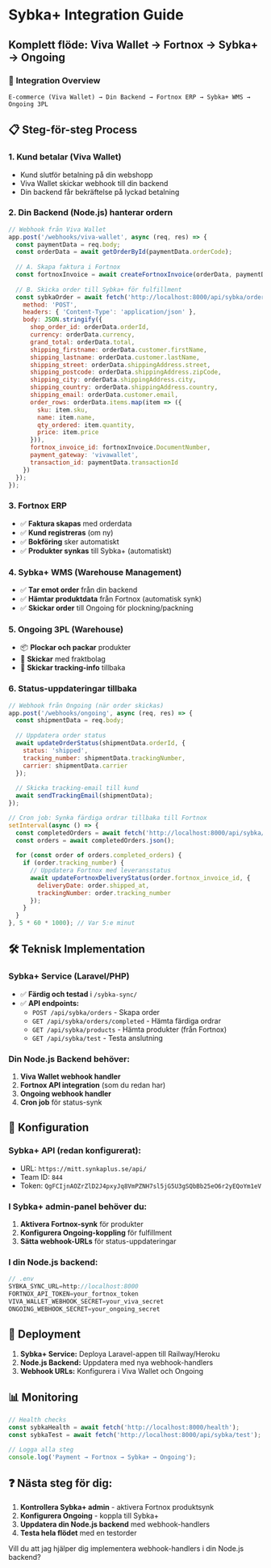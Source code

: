# Sybka+ Integration Guide
## Komplett flöde: Viva Wallet → Fortnox → Sybka+ → Ongoing

### 🔄 **Integration Overview**

```
E-commerce (Viva Wallet) → Din Backend → Fortnox ERP → Sybka+ WMS → Ongoing 3PL
```

## 📋 **Steg-för-steg Process**

### **1. Kund betalar (Viva Wallet)**
- Kund slutför betalning på din webshopp
- Viva Wallet skickar webhook till din backend
- Din backend får bekräftelse på lyckad betalning

### **2. Din Backend (Node.js) hanterar ordern**
```javascript
// Webhook från Viva Wallet
app.post('/webhooks/viva-wallet', async (req, res) => {
  const paymentData = req.body;
  const orderData = await getOrderById(paymentData.orderCode);
  
  // A. Skapa faktura i Fortnox
  const fortnoxInvoice = await createFortnoxInvoice(orderData, paymentData);
  
  // B. Skicka order till Sybka+ för fulfillment
  const sybkaOrder = await fetch('http://localhost:8000/api/sybka/orders', {
    method: 'POST',
    headers: { 'Content-Type': 'application/json' },
    body: JSON.stringify({
      shop_order_id: orderData.orderId,
      currency: orderData.currency,
      grand_total: orderData.total,
      shipping_firstname: orderData.customer.firstName,
      shipping_lastname: orderData.customer.lastName,
      shipping_street: orderData.shippingAddress.street,
      shipping_postcode: orderData.shippingAddress.zipCode,
      shipping_city: orderData.shippingAddress.city,
      shipping_country: orderData.shippingAddress.country,
      shipping_email: orderData.customer.email,
      order_rows: orderData.items.map(item => ({
        sku: item.sku,
        name: item.name,
        qty_ordered: item.quantity,
        price: item.price
      })),
      fortnox_invoice_id: fortnoxInvoice.DocumentNumber,
      payment_gateway: 'vivawallet',
      transaction_id: paymentData.transactionId
    })
  });
});
```

### **3. Fortnox ERP**
- ✅ **Faktura skapas** med orderdata
- ✅ **Kund registreras** (om ny)
- ✅ **Bokföring** sker automatiskt
- ✅ **Produkter synkas** till Sybka+ (automatiskt)

### **4. Sybka+ WMS (Warehouse Management)**
- ✅ **Tar emot order** från din backend
- ✅ **Hämtar produktdata** från Fortnox (automatisk synk)
- ✅ **Skickar order** till Ongoing för plockning/packning

### **5. Ongoing 3PL (Warehouse)**
- 📦 **Plockar och packar** produkter
- 🚚 **Skickar** med fraktbolag
- 📧 **Skickar tracking-info** tillbaka

### **6. Status-uppdateringar tillbaka**
```javascript
// Webhook från Ongoing (när order skickas)
app.post('/webhooks/ongoing', async (req, res) => {
  const shipmentData = req.body;
  
  // Uppdatera order status
  await updateOrderStatus(shipmentData.orderId, {
    status: 'shipped',
    tracking_number: shipmentData.trackingNumber,
    carrier: shipmentData.carrier
  });
  
  // Skicka tracking-email till kund
  await sendTrackingEmail(shipmentData);
});

// Cron job: Synka färdiga ordrar tillbaka till Fortnox
setInterval(async () => {
  const completedOrders = await fetch('http://localhost:8000/api/sybka/orders/completed');
  const orders = await completedOrders.json();
  
  for (const order of orders.completed_orders) {
    if (order.tracking_number) {
      // Uppdatera Fortnox med leveransstatus
      await updateFortnoxDeliveryStatus(order.fortnox_invoice_id, {
        deliveryDate: order.shipped_at,
        trackingNumber: order.tracking_number
      });
    }
  }
}, 5 * 60 * 1000); // Var 5:e minut
```

## 🛠️ **Teknisk Implementation**

### **Sybka+ Service (Laravel/PHP)**
- ✅ **Färdig och testad** i `/sybka-sync/`
- ✅ **API endpoints:**
  - `POST /api/sybka/orders` - Skapa order
  - `GET /api/sybka/orders/completed` - Hämta färdiga ordrar
  - `GET /api/sybka/products` - Hämta produkter (från Fortnox)
  - `GET /api/sybka/test` - Testa anslutning

### **Din Node.js Backend behöver:**
1. **Viva Wallet webhook handler**
2. **Fortnox API integration** (som du redan har)
3. **Ongoing webhook handler**
4. **Cron job** för status-synk

## 🔧 **Konfiguration**

### **Sybka+ API (redan konfigurerat):**
- URL: `https://mitt.synkaplus.se/api/`
- Team ID: `844`
- Token: `QgFCIjnAOZrZlD2J4pxyJq8VmPZNH7sl5jG5U3gSQbBb25eO6r2yEQoYm1eV`

### **I Sybka+ admin-panel behöver du:**
1. **Aktivera Fortnox-synk** för produkter
2. **Konfigurera Ongoing-koppling** för fulfillment
3. **Sätta webhook-URLs** för status-uppdateringar

### **I din Node.js backend:**
```javascript
// .env
SYBKA_SYNC_URL=http://localhost:8000
FORTNOX_API_TOKEN=your_fortnox_token
VIVA_WALLET_WEBHOOK_SECRET=your_viva_secret
ONGOING_WEBHOOK_SECRET=your_ongoing_secret
```

## 🚀 **Deployment**

1. **Sybka+ Service:** Deploya Laravel-appen till Railway/Heroku
2. **Node.js Backend:** Uppdatera med nya webhook-handlers
3. **Webhook URLs:** Konfigurera i Viva Wallet och Ongoing

## 📊 **Monitoring**

```javascript
// Health checks
const sybkaHealth = await fetch('http://localhost:8000/health');
const sybkaTest = await fetch('http://localhost:8000/api/sybka/test');

// Logga alla steg
console.log('Payment → Fortnox → Sybka+ → Ongoing');
```

## ❓ **Nästa steg för dig:**

1. **Kontrollera Sybka+ admin** - aktivera Fortnox produktsynk
2. **Konfigurera Ongoing** - koppla till Sybka+ 
3. **Uppdatera din Node.js backend** med webhook-handlers
4. **Testa hela flödet** med en testorder

Vill du att jag hjälper dig implementera webhook-handlers i din Node.js backend? 